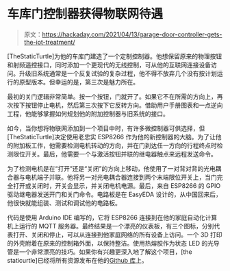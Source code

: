 # 车库门控制器获得物联网待遇

> 原文：<https://hackaday.com/2021/04/13/garage-door-controller-gets-the-iot-treatment/>

[TheStaticTurtle]为他的车库门建造了一个定制控制器。他想保留原来的物理按钮和射频遥控接口，同时添加一个更现代的无线控制，可从他的互联网连接设备访问。升级旧系统通常是一个反复试验的复杂过程，他不得不放弃几个没有按计划运行的原型版本。但幸运的是，第三次是魅力所在。

最初的关门逻辑非常简单。按一个按钮，门就开了。如果它不在所需的方向上，再次按下按钮停止电机，然后第三次按下它反转方向。借助用户手册图表和一点逆向工程，他能够掌握如何规划他的附加控制器与旧系统的接口。

如今，当你想将物联网添加到一个项目中时，有许多微控制器可供选择，但[TheStaticTurtle]决定使用老忠实 ESP8266 作为他的新控制器的大脑。为了让他的附加板工作，他需要检测电机转动的方向，并在门到达任一方向的行程终点时检测限位开关。最后，他需要一个与激活按钮并联的继电器触点来远程发送命令。

为了检测电机是在“打开”还是“关闭”的方向上移动，他使用了一对背对背的光电耦合器与电机端子并联。他将另一对光电耦合器连接到两个末端限位开关上，当门完全打开或关闭时，开关会显示，并关闭电机电源。最后，来自 ESP8266 的 GPIO 驱动继电器发送开门和关门命令。电路板是在 EasyEDA 设计的，从中国回来后，他很快就能组装、测试和调试他的电路板。

代码是使用 Arduino IDE 编写的，它将 ESP8266 连接到在他的家庭自动化计算机上运行的 MQTT 服务器。最终结果是一个漂亮的仪表板，有三个图标，分别代表打开、关闭和停止，可以从连接到他家庭网络的所有设备上访问。一个 3D 打印的外壳附着在原来的控制箱外面，以保持整洁。使用热熔胶作为状态 LED 的光导管是一个非常漂亮的技巧。如果你有兴趣更深入地了解这个项目，[the staticurtle]已经将所有资源发布在他的[Github 库](https://github.com/TheStaticTurtle/GarageDoorController)上。